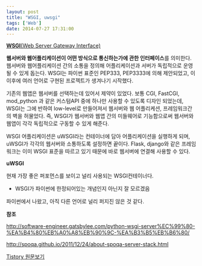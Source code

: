 ```yaml
---
layout: post
title: "WSGI, uwsgi"
tags: ['Web']
date: 2014-07-27 17:31:00
---
```

[**WSGI**(Web Server Gateway Interface)](http://ko.wikipedia.org/wiki/%EC%9B%B9_%EC%84%9C%EB%B2%84_%EA%B2%8C%EC%9D%B4%ED%8A%B8%EC%9B%A8%EC%9D%B4_%EC%9D%B8%ED%84%B0%ED%8E%98%EC%9D%B4%EC%8A%A4)

**웹서버와 웹어플리케이션이 어떤 방식으로 통신하는가에 관한 인터페이스**를 의미한다. 웹서버와 웹어플리케이션 간의 소통을 정의해 어플리케이션과 서버가 독립적으로 운영될 수 있게 돕는다. WSGI는 파이썬 표준인 PEP333, PEP3333에 의해 제안되었고, 이 이후에 여러 언어로 구현된 프로젝트가 생겨나기 시작했다.

기존의 웹앱은 웹서버를 선택하는데 있어서 제약이 있었다. 보통 CGI, FastCGI, mod_python 과 같은 커스텀API 중에 하나만 사용할 수 있도록 디자인 되었는데, WSGI는 그에 반하여 low-level로 만들어져서 웹서버와 웹 어플리케션, 프레임워크간의 벽을 허물었다. 즉, WSGI가 웹서버와 웹앱 간의 미들웨어로 기능함으로써 웹서버와 웹앱이 각각 독립적으로 구동할 수 있게 해준다.

WSGI 어플리케이션은 uWSGI라는 컨테이너에 담아 어플리케이션을 실행하게 되며, uWSGI가 각각의 웹서버와 소통하도록 설정하면 끝이다. Flask, django와 같은 프레임워크는 이미 WSGI 표준을 따르고 있기 때문에 바로 웹서버에 연결해 사용할 수 있다.

  


**uWSGI**

현재 가장 좋은 퍼포먼스를 보이고 널리 사용되는 WSGI컨테이너다.

  


* WSGI가 파이썬에 한정되어있는 개념인지 아닌지 잘 모르겠음

파이썬에서 나왔고, 아직 다른 언어로 널리 퍼지진 않은 것 같다.

  


**참조**

http://software-engineer.gatsbylee.com/python-wsgi-server%EC%99%80-%EA%B4%80%EB%A0%A8%EB%90%9C-%EA%B3%B5%EB%B6%80/

http://spoqa.github.io/2011/12/24/about-spoqa-server-stack.html


[Tistory 원문보기](http://khanrc.tistory.com/7)
